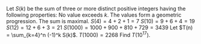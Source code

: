 Let $S(k)$ be the sum of three or more distinct positive integers having the following properties:
No value exceeds $k$.
The values form a geometric progression.
The sum is maximal.
$S(4) = 4 + 2 + 1 = 7$
$S(10) = 9 + 6 + 4 = 19$
$S(12) = 12 + 6 + 3 = 21$
$S(1000) = 1000 + 900 + 810 + 729 = 3439$
Let $T(n) = \sum_{k=4}^n (-1)^k S(k)$.
$T(1000) = 2268$
Find $T(10^{17})$.